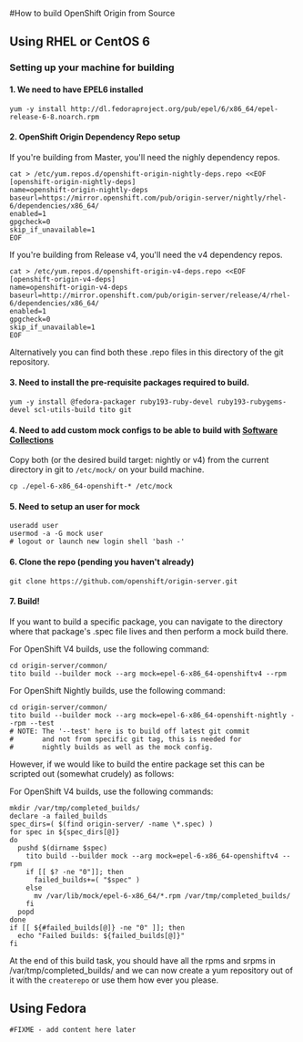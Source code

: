 #How to build OpenShift Origin from Source

## Using RHEL or CentOS 6

### Setting up your machine for building
#### 1. We need to have EPEL6 installed
``` 
yum -y install http://dl.fedoraproject.org/pub/epel/6/x86_64/epel-release-6-8.noarch.rpm
```

#### 2. OpenShift Origin Dependency Repo setup

If you're building from Master, you'll need the nighly dependency repos.
```
cat > /etc/yum.repos.d/openshift-origin-nightly-deps.repo <<EOF
[openshift-origin-nightly-deps]
name=openshift-origin-nightly-deps
baseurl=https://mirror.openshift.com/pub/origin-server/nightly/rhel-6/dependencies/x86_64/
enabled=1
gpgcheck=0
skip_if_unavailable=1
EOF
```

  If you're building from Release v4, you'll need the v4 dependency repos.
```
cat > /etc/yum.repos.d/openshift-origin-v4-deps.repo <<EOF
[openshift-origin-v4-deps]
name=openshift-origin-v4-deps
baseurl=http://mirror.openshift.com/pub/origin-server/release/4/rhel-6/dependencies/x86_64/
enabled=1
gpgcheck=0
skip_if_unavailable=1
EOF
```

Alternatively you can find both these .repo files in this directory of the git repository.

#### 3. Need to install the pre-requisite packages required to build.

```
yum -y install @fedora-packager ruby193-ruby-devel ruby193-rubygems-devel scl-utils-build tito git
```

#### 4. Need to add custom mock configs to be able to build with [Software Collections](https://www.softwarecollections.org/en/)

Copy both (or the desired build target: nightly or v4) from the current directory in git to `/etc/mock/` on your build machine.

```
cp ./epel-6-x86_64-openshift-* /etc/mock
```

#### 5. Need to setup an user for mock

```
useradd user 
usermod -a -G mock user 
# logout or launch new login shell 'bash -'
```

#### 6. Clone the repo (pending you haven't already)

```
git clone https://github.com/openshift/origin-server.git
```

#### 7. Build!

If you want to build a specific package, you can navigate to the directory where that package's .spec file lives and then perform a mock build there.

For OpenShift V4 builds, use the following command:
```
cd origin-server/common/
tito build --builder mock --arg mock=epel-6-x86_64-openshiftv4 --rpm
```

For OpenShift Nightly builds, use the following command:
```
cd origin-server/common/
tito build --builder mock --arg mock=epel-6-x86_64-openshift-nightly --rpm --test
# NOTE: The '--test' here is to build off latest git commit
#       and not from specific git tag, this is needed for 
#       nightly builds as well as the mock config.
```

However, if we would like to build the entire package set this can be scripted out (somewhat crudely) as follows:

For OpenShift V4 builds, use the following commands:
```
mkdir /var/tmp/completed_builds/
declare -a failed_builds
spec_dirs=( $(find origin-server/ -name \*.spec) )
for spec in ${spec_dirs[@]}
do
  pushd $(dirname $spec)
    tito build --builder mock --arg mock=epel-6-x86_64-openshiftv4 --rpm 
    if [[ $? -ne "0"]]; then
      failed_builds+=( "$spec" )
    else
      mv /var/lib/mock/epel-6-x86_64/*.rpm /var/tmp/completed_builds/
    fi
  popd
done
if [[ ${#failed_builds[@]} -ne "0" ]]; then
  echo "Failed builds: ${failed_builds[@]}"
fi
```
At the end of this build task, you should have all the rpms and srpms in /var/tmp/completed_builds/ and we can now create a yum repository out of it with the `createrepo` or use them how ever you please.

## Using Fedora 
`#FIXME - add content here later`
